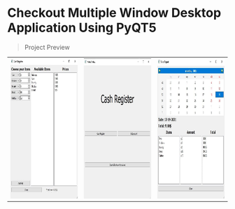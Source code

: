 # Checkout Multiple Window Desktop Application Using PyQT5


> Project Preview
<table>
  <tr>
    <td><img src="https://github.com/bl1nkker/pyqt5-cash-register/blob/main/preview/cr_cash_register_screen_preview.jpg" width=180 height=320></td>
    <td><img src="https://github.com/bl1nkker/pyqt5-cash-register/blob/main/preview/cr_main_screen_preview.jpg" width=180 height=320></td>
    <td><img src="https://github.com/bl1nkker/pyqt5-cash-register/blob/main/preview/cr_sales_report_screen_preview.jpg" width=180 height=320></td>
  </tr>
</table>
